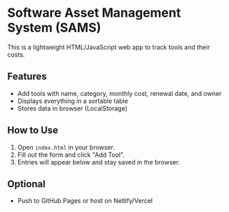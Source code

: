 # Software Asset Management System (SAMS)

This is a lightweight HTML/JavaScript web app to track tools and their costs.

## Features
- Add tools with name, category, monthly cost, renewal date, and owner
- Displays everything in a sortable table
- Stores data in browser (LocalStorage)

## How to Use
1. Open `index.html` in your browser.
2. Fill out the form and click "Add Tool".
3. Entries will appear below and stay saved in the browser.

## Optional
- Push to GitHub Pages or host on Netlify/Vercel
